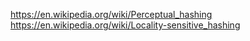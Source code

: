 https://en.wikipedia.org/wiki/Perceptual_hashing
https://en.wikipedia.org/wiki/Locality-sensitive_hashing
